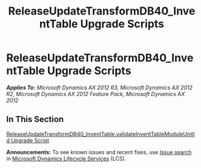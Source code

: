 ﻿---
title: ReleaseUpdateTransformDB40_InventTable Upgrade Scripts
TOCTitle: ReleaseUpdateTransformDB40_InventTable Upgrade Scripts
ms:assetid: a96a1733-3953-4893-9c61-174756b9f7da
ms:mtpsurl: https://msdn.microsoft.com/en-us/library/JJ686430(v=AX.60)
ms:contentKeyID: 49710386
ms.date: 05/18/2015
mtps_version: v=AX.60
---

# ReleaseUpdateTransformDB40\_InventTable Upgrade Scripts 


_**Applies To:** Microsoft Dynamics AX 2012 R3, Microsoft Dynamics AX 2012 R2, Microsoft Dynamics AX 2012 Feature Pack, Microsoft Dynamics AX 2012_

## In This Section

[ReleaseUpdateTransformDB40\_InventTable.validateInventTableModuleUnitId Upgrade Script](releaseupdatetransformdb40-inventtable-validateinventtablemoduleunitid-upgrade-script.md)

  
**Announcements:** To see known issues and recent fixes, use [Issue search](http://go.microsoft.com/fwlink/?linkid=389258) in [Microsoft Dynamics Lifecycle Services](http://go.microsoft.com/fwlink/?linkid=306505) (LCS).

